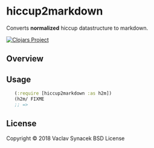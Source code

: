 # hiccup2markdown

Converts **normalized** hiccup datastructure to markdown.

[![Clojars Project](https://img.shields.io/clojars/v/org.clojars.vaclavsynacek/hiccup2markdown.svg)](https://clojars.org/org.clojars.vaclavsynacek/htmlparser2hiccup)

## Overview


## Usage

```clojure
   (:require [hiccup2markdown :as h2m])
   (h2m/ FIXME 
   ;; => 
```


## License

Copyright © 2018 Vaclav Synacek
BSD License
